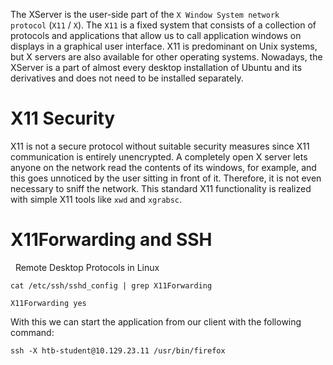 
The XServer is the user-side part of the `X Window System network protocol` (`X11` / `X`). The `X11` is a fixed system that consists of a collection of protocols and applications that allow us to call application windows on displays in a graphical user interface. X11 is predominant on Unix systems, but X servers are also available for other operating systems. Nowadays, the XServer is a part of almost every desktop installation of Ubuntu and its derivatives and does not need to be installed separately.

# X11 Security

X11 is not a secure protocol without suitable security measures since X11 communication is entirely unencrypted. A completely open X server lets anyone on the network read the contents of its windows, for example, and this goes unnoticed by the user sitting in front of it. Therefore, it is not even necessary to sniff the network. This standard X11 functionality is realized with simple X11 tools like `xwd` and `xgrabsc`.

# X11Forwarding and SSH

  Remote Desktop Protocols in Linux

```shell-session
cat /etc/ssh/sshd_config | grep X11Forwarding

X11Forwarding yes
```

With this we can start the application from our client with the following command:

```shell-session
ssh -X htb-student@10.129.23.11 /usr/bin/firefox
```